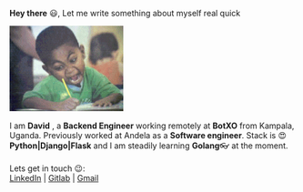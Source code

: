 **Hey there** 😃, 
Let me write something about myself real quick

![giphy](https://raw.githubusercontent.com/Genza999/Genza999/master/images/write.gif)

I am **David** , a **Backend Engineer** working remotely at **BotXO** from Kampala, Uganda. Previously worked at Andela as a **Software engineer**. Stack is 😍**Python|Django|Flask** and I am steadily learning **Golang**👓 at the moment.<br><br>
Lets get in touch 😉:<br>
<a href="https://www.linkedin.com/in/kisekka-david-a933ba13b/">LinkedIn</a> | 
<a href="https://gitlab.com/Genza999">Gitlab</a> | 
<a href="https://mail.google.com/mail/?view=cm&source=mailto&to=cartpix@gmail.com">Gmail</a>

   

